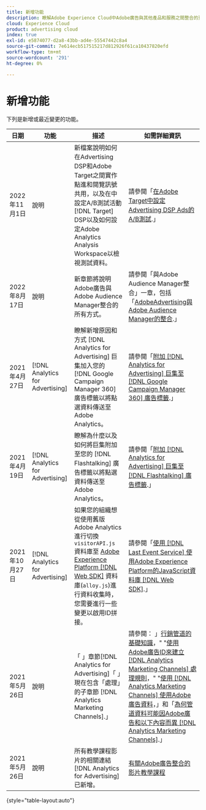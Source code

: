 ```yaml
---
title: 新增功能
description: 瞭解Adobe Experience Cloud中Adobe廣告與其他產品和服務之間整合的更新。
cloud: Experience Cloud
product: advertising cloud
index: true
exl-id: e5874077-d2a8-43bb-ad4e-55547442c8a4
source-git-commit: 7e614ecb517515217d812926f61ca10437820efd
workflow-type: tm+mt
source-wordcount: '291'
ht-degree: 0%

---
```


# 新增功能

下列是新增或最近變更的功能。

| 日期 | 功能 | 描述 | 如需詳細資訊 |
| ---- | ------- | ----------- | -------------------- |
| 2022年11月1日 | 說明 | 新檔案說明如何在Advertising DSP和Adobe Target之間實作點進和閱覽訊號共用，以及在中設定A/B測試活動 [!DNL Target] DSP以及如何設定Adobe Analytics Analysis Workspace以檢視測試資料。 | 請參閱「[在Adobe Target中設定Advertising DSP Ads的A/B測試](/help/integrations/target/overview-ab-tests.md).」 |
| 2022年8月17日 | 說明 | 新章節將說明Adobe廣告與Adobe Audience Manager整合的所有方式。 | 請參閱「與Adobe Audience Manager整合」一章，包括「[AdobeAdvertising與Adobe Audience Manager的整合](/help/integrations/audience-manager/overview.md).」 |
| 2021年4月27日 | [!DNL Analytics for Advertising] | 瞭解新增原因和方式 [!DNL Analytics for Advertising] 巨集加入您的 [!DNL Google Campaign Manager 360] 廣告標籤以將點選資料傳送至Adobe Analytics。 | 請參閱「[附加 [!DNL Analytics for Advertising] 巨集至 [!DNL Google Campaign Manager 360] 廣告標籤](/help/integrations/analytics/macros-google-campaign-manager.md).」 |
| 2021年4月19日 | [!DNL Analytics for Advertising] | 瞭解為什麼以及如何將巨集附加至您的 [!DNL Flashtalking] 廣告標籤以將點選資料傳送至Adobe Analytics。 | 請參閱「[附加 [!DNL Analytics for Advertising] 巨集至 [!DNL Flashtalking] 廣告標籤](/help/integrations/analytics/macros-flashtalking.md).」 |
| 2021年10月27日 | [!DNL Analytics for Advertising] | 如果您的組織想從使用舊版Adobe Analytics進行切換 `visitorAPI.js` 資料庫至 [Adobe Experience Platform [!DNL Web SDK]](https://experienceleague.adobe.com/docs/experience-platform/edge/home.html) 資料庫(`alloy.js`)進行資料收集時，您需要進行一些變更以啟用ID拼接。 | 請參閱「[使用 [!DNL Last Event Service] 使用Adobe Experience Platform的JavaScript資料庫 [!DNL Web SDK]](/help/integrations/analytics/web-sdk.md).」 |
| 2021年5月26日 | 說明 | 「 」章節[!DNL Analytics for Advertising]「 」現在包含「處理」的子章節 [!DNL Analytics Marketing Channels].」 | 請參閱： 」[行銷管道的基礎知識](/help/integrations/analytics/marketing-channels/mc-overview.md)，&quot; &quot;[使用Adobe廣告ID來建立 [!DNL Analytics Marketing Channels] 處理規則](/help/integrations/analytics/marketing-channels/mc-ids.md)，&quot; &quot;[使用 [!DNL Analytics Marketing Channels] 使用Adobe廣告資料](/help/integrations/analytics/marketing-channels/mc-ac-data.md)，」和「[為何管道資料可能因Adobe廣告和以下內容而異 [!DNL Analytics Marketing Channels]](/help/integrations/analytics/marketing-channels/mc-data-variances.md).」 |
| 2021年5月26日 | 說明 | 所有教學課程影片的相關連結 [!DNL Analytics for Advertising] 已新增。 | [有關Adobe廣告整合的影片教學課程](https://experienceleague.adobe.com/docs/advertising-learn/tutorials/overview.html) |

{style="table-layout:auto"}

<!-- At some point, just make this an overview page instead?

Adobe Advertising is integrated with the following Adobe Experience Cloud products:

* [Adobe Analytics](/help/integrations/analytics/overview.md)

* Adobe Audience Manager

* Adobe Campaign (Adobe Advertising Search only)

 -->
